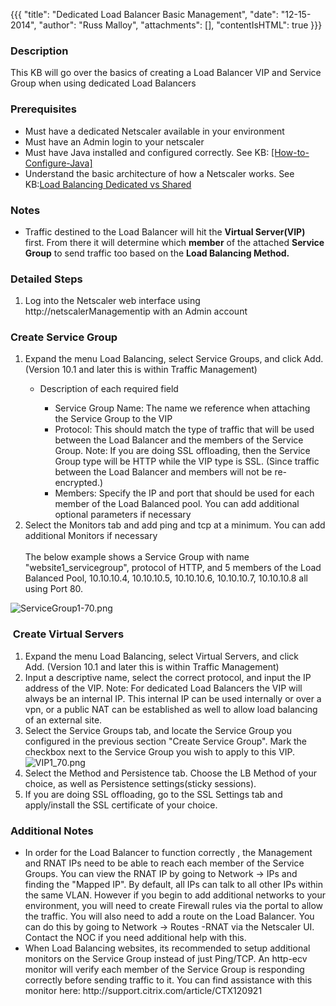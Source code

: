 {{{
  "title": "Dedicated Load Balancer Basic Management",
  "date": "12-15-2014",
  "author": "Russ Malloy",
  "attachments": [],
  "contentIsHTML": true
}}}

<h3>Description&nbsp;</h3>
<p>This KB will go over the basics of creating a Load Balancer VIP and Service Group when using dedicated Load Balancers</p>
<h3>Prerequisites</h3>
<ul>
  <li>Must have a dedicated Netscaler available in your environment</li>
  <li>Must have an Admin login to your netscaler</li>
  <li>Must have Java installed and configured correctly. See KB: <a href="./how-to-configure-java-settings-to-access-web-user-interfaces.md"> [How-to-Configure-Java]</a>
      <br />
    </a>
  </li>
  <li>Understand the basic architecture of how a Netscaler works. See KB:<a href="/load-balancing-dedicated-vs-shared">Load Balancing Dedicated vs Shared</a>
      <br />
    </a>
  </li>
</ul>
<h3>Notes</h3>
<ul>
  <li>Traffic destined to the Load Balancer will hit the <strong>Virtual Server(VIP)</strong> first. From there it will determine which <strong>member</strong> of the attached <strong>Service Group</strong> to send traffic too based on the <strong>Load Balancing Method.</strong>
  </li>
</ul>
<h3>Detailed Steps</h3>
<ol>
  <li>Log into the Netscaler web interface using http://netscalerManagementip with an Admin account</li>
</ol>
<h3>Create Service Group</h3>
<ol>
  <li>Expand the menu Load Balancing, select Service Groups, and click Add. (Version 10.1 and later this is within Traffic Management)</li>
  <ul>
    <li>Description of each required field</li>
    <ul>
      <li>Service Group Name: The name we reference when attaching the Service Group to the VIP</li>
      <li>Protocol: This should match the type of traffic that will be used between the Load Balancer and the members of the Service Group. Note: If you are doing SSL offloading, then the Service Group type will be HTTP while the VIP type is SSL. (Since
        traffic between the Load Balancer and members will not be re-encrypted.)</li>
      <li>Members: Specify the IP and port that should be used for each member of the Load Balanced pool. You can add additional optional parameters if necessary</li>
    </ul>
  </ul>
  <li>Select the Monitors tab and add ping and tcp at a minimum. You can add additional Monitors if necessary
    <br />
    <br />The below example shows a Service Group with name "website1_servicegroup", protocol of HTTP, and 5 members of the Load Balanced Pool, 10.10.10.4, 10.10.10.5,&nbsp;10.10.10.6,&nbsp;10.10.10.7,&nbsp;10.10.10.8 all using Port 80.</li>
</ol>
<p><img src="https://t3n.zendesk.com/attachments/token/rmi96fsg1g5cx2x/?name=ServiceGroup1-70.png" alt="ServiceGroup1-70.png" />
</p>

<h3>&nbsp;Create Virtual Servers</h3>

<ol>
  <li>Expand the menu Load Balancing, select Virtual Servers, and click Add.&nbsp;(Version 10.1 and later this is within Traffic Management)</li>
  <li>Input a descriptive name, select the correct protocol, and input the IP address of the VIP. Note: For dedicated Load Balancers the VIP will always be an internal IP. This internal IP can be used internally or over a vpn, or a public NAT
    can be established as well to allow load balancing of an external site.</li>
  <li>Select the Service Groups tab, and locate the Service Group you configured in the previous section "Create Service Group". Mark the checkbox next to the Service Group you wish to apply to this VIP.
    <br /><img src="https://t3n.zendesk.com/attachments/token/ipq8zkbvtqz1fjp/?name=VIP1_70.png" alt="VIP1_70.png" />
    <br />
  </li>
  <li>Select the Method and Persistence tab. Choose the LB Method of your choice, as well as Persistence settings(sticky sessions).&nbsp;</li>
  <li>If you are doing SSL offloading, go to the SSL Settings tab and apply/install the SSL certificate of your choice.</li>
</ol>
<h3>Additional Notes</h3>
<ul>
  <li>In order for the Load Balancer to function correctly , the Management and RNAT IPs need to be able to reach each member of the Service Groups. You can view the RNAT IP by going to Network -&gt; IPs and finding the "Mapped IP". By default,
    all IPs can talk to all other IPs within the same VLAN. However if you begin to add additional networks to your environment, you will need to create Firewall rules via the portal to allow the traffic. You will also need to add a route
    on the Load Balancer. You can do this by going to Network -&gt; Routes -RNAT via the Netscaler UI. Contact the NOC if you need additional help with this.</li>
  <li>When Load Balancing websites, its recommended to setup additional monitors on the Service Group instead of just Ping/TCP. An http-ecv monitor will verify each member of the Service Group is responding correctly before sending traffic to it. You
    can find assistance with this monitor here:&nbsp;http://support.citrix.com/article/CTX120921</li>
</ul>
<h3>&nbsp;</h3>
